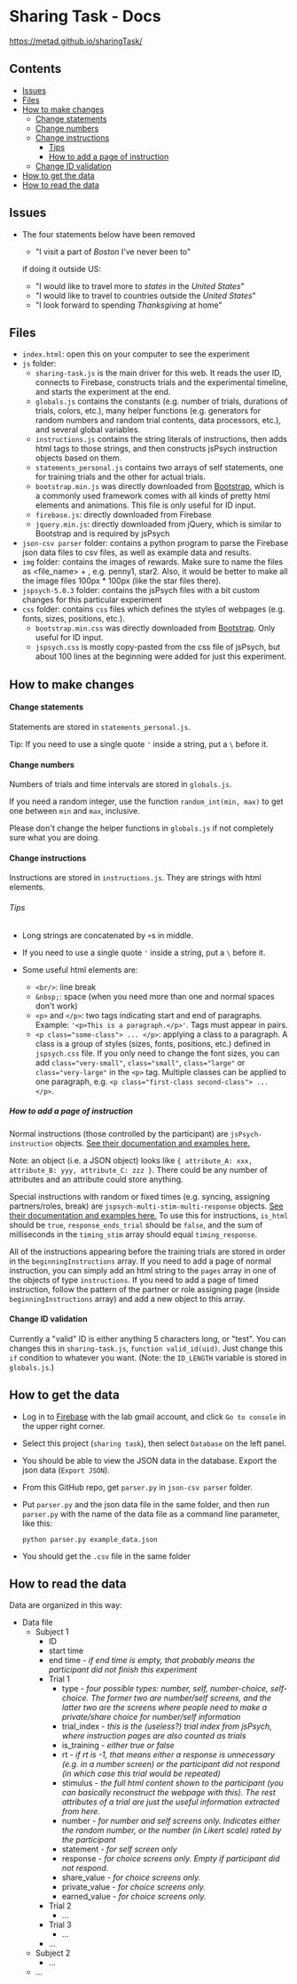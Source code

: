# Sharing Task - Docs
https://metad.github.io/sharingTask/
## Contents
- [Issues](#issues)
- [Files](#files)
- [How to make changes](#how-to-make-changes)
  - [Change statements](#change-statements)
  - [Change numbers](#change-statements)
  - [Change instructions](#change-instructions)
    - [Tips](#tips)
    - [How to add a page of instruction](#how-to-add-a-page-of-instruction)
  - [Change ID validation](#change-id-validation)
- [How to get the data](#how-to-get-the-data)
- [How to read the data](#how-to-read-the-data)

## Issues
- The four statements below have been removed
  - "I visit a part of _Boston_ I've never been to"

  if doing it outside US:
  - "I would like to travel more to _states_ in the _United States_"
  - "I would like to travel to countries outside the _United States_"
  - "I look forward to spending _Thanksgiving_ at home"

## Files
- `index.html`: open this on your computer to see the experiment
- `js` folder:
  - `sharing-task.js` is the main driver for this web. It reads the user ID, connects to Firebase, constructs trials and the experimental timeline, and starts the experiment at the end.
  - `globals.js` contains the constants (e.g. number of trials, durations of trials, colors, etc.), many helper functions (e.g. generators for random numbers and random trial contents, data processors, etc.), and several global variables.
  - `instructions.js` contains the string literals of instructions, then adds html tags to those strings, and then constructs jsPsych instruction objects based on them.
  - `statements_personal.js` contains two arrays of self statements, one for training trials and the other for actual trials.
  - `bootstrap.min.js` was directly downloaded from [Bootstrap](http://getbootstrap.com/), which is a commonly used framework comes with all kinds of pretty html elements and animations. This file is only useful for ID input.
  - `firebase.js`: directly downloaded from Firebase
  - `jquery.min.js`: directly downloaded from jQuery, which is similar to Bootstrap and is required by jsPsych
- `json-csv parser` folder: contains a python program to parse the Firebase json data files to csv files, as well as example data and results.
- `img` folder: contains the images of rewards. Make sure to name the files as <file_name> + <value>, e.g. penny1, star2. Also, it would be better to make all the image files 100px * 100px (like the star files there).
- `jspsych-5.0.3` folder: contains the jsPsych files with a bit custom changes for this particular experiment
- `css` folder: contains `css` files which defines the styles of webpages (e.g. fonts, sizes, positions, etc.).
  - `bootstrap.min.css` was directly downloaded from [Bootstrap](http://getbootstrap.com/). Only useful for ID input.
  - `jspsych.css` is mostly copy-pasted from the css file of jsPsych, but about 100 lines at the beginning were added for just this experiment.

## How to make changes
#### Change statements
Statements are stored in `statements_personal.js`.

Tip: If you need to use a single quote `'` inside a string, put a `\` before it.

#### Change numbers
Numbers of trials and time intervals are stored in `globals.js`.

If you need a random integer, use the function `random_int(min, max)` to get one between `min` and `max`, inclusive.

Please don't change the helper functions in `globals.js` if not completely sure what you are doing.

#### Change instructions
Instructions are stored in `instructions.js`. They are strings with html elements.

###### Tips
- Long strings are concatenated by `+`s in middle.

- If you need to use a single quote `'` inside a string, put a `\` before it.

- Some useful html elements are:
  - `<br/>`: line break
  - `&nbsp;`: space (when you need more than one and normal spaces don't work)
  - `<p>` and `</p>`: two tags indicating start and end of paragraphs. Example: `'<p>This is a paragraph.</p>'`. Tags must appear in pairs.
  - `<p class="some-class"> ... </p>`: applying a class to a paragraph. A class is a group of styles (sizes, fonts, positions, etc.) defined in `jspsych.css` file. If you only need to change the font sizes, you can add `class="very-small"`, `class="small"`, `class="large"` or `class="very-large"` in the `<p>` tag. Multiple classes can be applied to one paragraph, e.g. `<p class="first-class second-class"> ... </p>`.

##### How to add a page of instruction
Normal instructions (those controlled by the participant) are `jsPsych-instruction` objects. [See their documentation and examples here.](http://docs.jspsych.org/plugins/jspsych-instructions/)

Note: an object (i.e. a JSON object) looks like `{ attribute_A: xxx, attribute_B: yyy, attribute_C: zzz }`. There could be any number of attributes and an attribute could store anything.

Special instructions with random or fixed times (e.g. syncing, assigning partners/roles, break) are `jspsych-multi-stim-multi-response` objects. [See their documentation and examples here.](http://docs.jspsych.org/plugins/jspsych-multi-stim-multi-response/) To use this for instructions, `is_html` should be `true`, `response_ends_trial` should be `false`, and the sum of milliseconds in the `timing_stim` array should equal `timing_response`.

All of the instructions appearing before the training trials are stored in order in the `beginningInstructions` array. If you need to add a page of normal instruction, you can simply add an html string to the `pages` array in one of the objects of type `instructions`. If you need to add a page of timed instruction, follow the pattern of the partner or role assigning page (inside `beginningInstructions` array) and add a new object to this array.

#### Change ID validation
Currently a "valid" ID is either anything 5 characters long, or "test". You can changes this in `sharing-task.js`, `function valid_id(uid)`. Just change this `if` condition to whatever you want. (Note: the `ID_LENGTH` variable is stored in `globals.js`.) 

## How to get the data
- Log in to [Firebase](https://firebase.google.com/) with the lab gmail account, and click `Go to console` in the upper right corner.
- Select this project (`sharing task`), then select `Database` on the left panel.
- You should be able to view the JSON data in the database. Export the json data (`Export JSON`).
- From this GitHub repo, get `parser.py` in `json-csv parser` folder.
- Put `parser.py` and the json data file in the same folder, and then run `parser.py` with the name of the data file as a command line parameter, like this:

  `python parser.py example_data.json`
- You should get the `.csv` file in the same folder

## How to read the data
Data are organized in this way:
- Data file
  - Subject 1
    - ID
    - start time
    - end time - *if end time is empty, that probably means the participant did not finish this experiment*
    - Trial 1
      - type - *four possible types: number, self, number-choice, self-choice. The former two are number/self screens, and the latter two are the screens where people need to make a private/share choice for number/self information*
      - trial_index - *this is the (useless?) trial index from jsPsych, where instruction pages are also counted as trials*
      - is_training - *either true or false*
      - rt - *if rt is -1, that means either a response is unnecessary (e.g. in a number screen) or the participant did not respond (in which case this trial would be repeated)*
      - stimulus - *the full html content shown to the participant (you can basically reconstruct the webpage with this). The rest attributes of a trial are just the useful information extracted from here.*
      - number - *for number and self screens only. Indicates either the random number, or the number (in Likert scale) rated by the participant*
      - statement - *for self screen only*
      - response - *for choice screens only. Empty if participant did not respond.*
      - share_value - *for choice screens only.*
      - private_value - *for choice screens only.*
      - earned_value - *for choice screens only.*
    - Trial 2
      - ...
    - Trial 3
      - ...
    - ...
  - Subject 2
    - ...
  - ...

